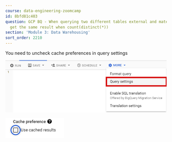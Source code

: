 ```yaml
---
course: data-engineering-zoomcamp
id: 8bfd81c403
question: GCP BQ - When querying two different tables external and materialized you
  get the same result when count(distinct(*))
section: 'Module 3: Data Warehousing'
sort_order: 2210
---
```


You need to uncheck cache preferences in query settings

![Image](images/data-engineering-zoomcamp/image_d9986dba.png)

![Image](images/data-engineering-zoomcamp/image_e9103d16.png)

